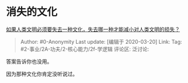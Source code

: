 # 消失的文化
[如果人类文明必须要失去一种文化，失去哪一种才能减小对人类文明的损失？](https://www.zhihu.com/question/379817007/answer/1090901353)

> Author: #0-Anonymity
> Last update: [编辑于 2020-03-20]
> Link:
> Tag: #2-事业/2A-功夫/2-核心能力/2f-学逻辑 
> 评论区:
> 泛讨论:

答案告诉你也没用。

因为那种文化你肯定没听说过。
